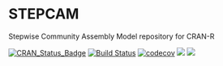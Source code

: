 # STEPCAM
Stepwise Community Assembly Model repository for CRAN-R

[![CRAN_Status_Badge](http://www.r-pkg.org/badges/version/STEPCAM)](https://cran.r-project.org/package=STEPCAM)
[![Build Status](https://travis-ci.org/thijsjanzen/STEPCAM.svg?branch=master)](https://travis-ci.org/thijsjanzen/STEPCAM)
[![codecov](https://codecov.io/gh/thijsjanzen/STEPCAM/branch/master/graph/badge.svg)](https://codecov.io/gh/thijsjanzen/STEPCAM)
[![](http://cranlogs.r-pkg.org/badges/grand-total/STEPCAM)](http://cran.rstudio.com/web/packages/STEPCAM/index.html)
[![](http://cranlogs.r-pkg.org/badges/STEPCAM)](http://cran.rstudio.com/web/packages/STEPCAM/index.html)
